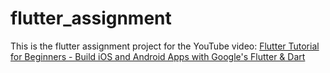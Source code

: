 # flutter_assignment

This is the flutter assignment project for the YouTube video:
[Flutter Tutorial for Beginners - Build iOS and Android Apps with Google's Flutter & Dart](https://www.youtube.com/watch?v=GLSG_Wh_YWc&t=1s)
